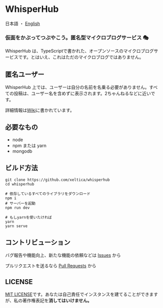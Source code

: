 # WhisperHub

日本語 ・ [English](README.md)

### 仮面をかぶってつぶやこう。匿名型マイクロブログサービス 🎭

WhisperHub は、TypeScriptで書かれた、オープンソースのマイクロブログサービスです。とはいえ、これはただのマイクロブログではありません。

## 匿名ユーザー

WhisperHub 上では、ユーザーは自分の名前を名乗る必要がありません。すべての投稿は、ユーザー名を含めずに表示されます。2ちゃんねるなどに近いです。

詳細情報は[Wiki](https://wiki.citringo.net/doku.php?id=whisperhub)に書かれています。

## 必要なもの

- node
- npm または yarn
- mongodb

## ビルド方法

``` shell
git clone https://github.com/xeltica/whisperhub
cd whisperhub

# 依存しているすべてのライブラリをダウンロード
npm i
# サーバーを起動
npm run dev

# もしyarnを使いたければ
yarn
yarn serve
```

## コントリビューション

バグ報告や機能向上、新たな機能の依頼などは [Issues](/xeltica/whisperhub/issues) から

プルリクエストを送るなら [Pull Requests](/xeltica/whisperhub/pulls) から

## LICENSE

[MIT LICENSE](LICENSE)です。あなたは自己責任でインスタンスを建てることができますが、私の著作権表記を**消してはいけません。**
